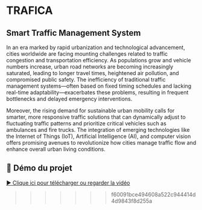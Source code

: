 
# TRAFICA
## Smart Traffic Management System

In an era marked by rapid urbanization and technological advancement, cities worldwide are facing mounting challenges related to traffic congestion and transportation efficiency. As populations grow and vehicle numbers increase, urban road networks are becoming increasingly saturated, leading to longer travel times, heightened air pollution, and compromised public safety. The inefficiency of traditional traffic management systems—often based on fixed timing schedules and lacking real-time adaptability—exacerbates these problems, resulting in frequent bottlenecks and delayed emergency interventions. 

Moreover, the rising demand for sustainable urban mobility calls for smarter, more responsive traffic solutions that can dynamically adjust to fluctuating traffic patterns and prioritize critical vehicles such as ambulances and fire trucks. The integration of emerging technologies like the Internet of Things (IoT), Artificial Intelligence (AI), and computer vision offers promising avenues to revolutionize how cities manage traffic flow and enhance overall urban living conditions. 

## 🎥 Démo du projet

[▶️ Clique ici pour télécharger ou regarder la vidéo](demo.mp4)
>>>>>>> f60091bce494608a522c944414d4d9843f8d255a
